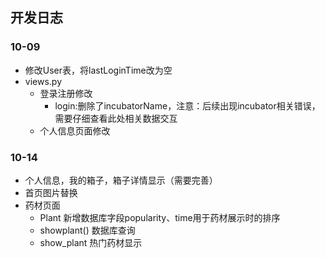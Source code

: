 ## 开发日志
### 10-09
- 修改User表，将lastLoginTime改为空
- views.py
    - 登录注册修改
        - login:删除了incubatorName，注意：后续出现incubator相关错误，需要仔细查看此处相关数据交互
    - 个人信息页面修改
### 10-14
- 个人信息，我的箱子，箱子详情显示（需要完善）
- 首页图片替换
- 药材页面
    - Plant 新增数据库字段popularity、time用于药材展示时的排序
    - showplant() 数据库查询
    - show_plant 热门药材显示
    
    